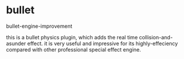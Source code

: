 bullet
======

bullet-engine-improvement


this is a bullet physics plugin, which adds the real time collision-and-asunder effect. it is very useful and impressive for its highly-effeciency compared with other professional special effect engine.



